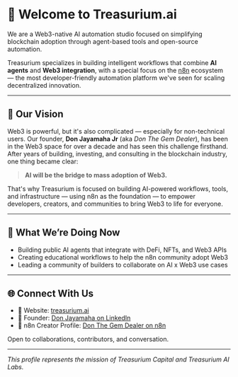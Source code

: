# 👋 Welcome to Treasurium.ai

We are a Web3-native AI automation studio focused on simplifying blockchain adoption through agent-based tools and open-source automation.

Treasurium specializes in building intelligent workflows that combine **AI agents** and **Web3 integration**, with a special focus on the [n8n](https://n8n.io) ecosystem — the most developer-friendly automation platform we've seen for scaling decentralized innovation.

---

## 🧠 Our Vision

Web3 is powerful, but it's also complicated — especially for non-technical users. Our founder, **Don Jayamaha Jr** (aka *Don The Gem Dealer*), has been in the Web3 space for over a decade and has seen this challenge firsthand. After years of building, investing, and consulting in the blockchain industry, one thing became clear:

> **AI will be the bridge to mass adoption of Web3.**

That's why Treasurium is focused on building AI-powered workflows, tools, and infrastructure — using n8n as the foundation — to empower developers, creators, and communities to bring Web3 to life for everyone.

---

## 💼 What We’re Doing Now

- Building public AI agents that integrate with DeFi, NFTs, and Web3 APIs
- Creating educational workflows to help the n8n community adopt Web3
- Leading a community of builders to collaborate on AI x Web3 use cases

---

## 🌐 Connect With Us

- 🔗 Website: [treasurium.ai](https://treasurium.ai)  
- 👤 Founder: [Don Jayamaha on LinkedIn](https://www.linkedin.com/in/donjayamaha)  
- 🧩 n8n Creator Profile: [Don The Gem Dealer on n8n](https://n8n.io/creators/don-the-gem-dealer/)  

Open to collaborations, contributors, and conversation.

---

*This profile represents the mission of Treasurium Capital and Treasurium AI Labs.*
